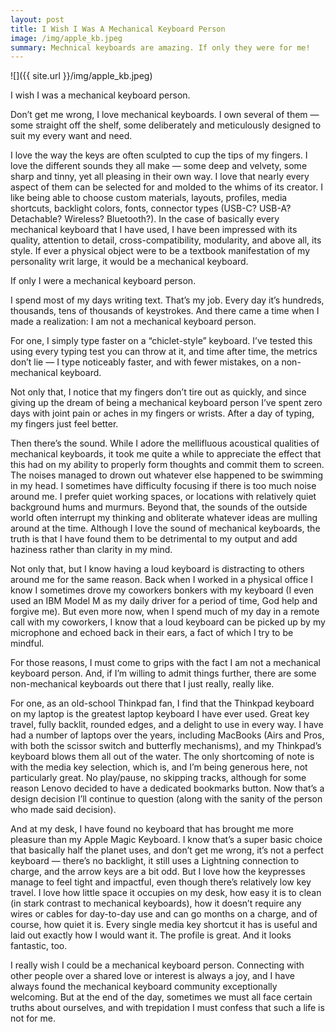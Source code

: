 ```yaml
---
layout: post
title: I Wish I Was A Mechanical Keyboard Person
image: /img/apple_kb.jpeg
summary: Mechnical keyboards are amazing. If only they were for me! 
---
```


![]({{ site.url }}/img/apple_kb.jpeg)

I wish I was a mechanical keyboard person.

Don’t get me wrong, I love mechanical keyboards. I own several of them — some straight off the shelf, some deliberately and meticulously designed to suit my every want and need.

I love the way the keys are often sculpted to cup the tips of my fingers. I love the different sounds they all make — some deep and velvety, some sharp and tinny, yet all pleasing in their own way. I love that nearly every aspect of them can be selected for and molded to the whims of its creator. I like being able to choose custom materials, layouts, profiles, media shortcuts, backlight colors, fonts, connector types (USB-C? USB-A? Detachable? Wireless? Bluetooth?). In the case of basically every mechanical keyboard that I have used, I have been impressed with its quality, attention to detail, cross-compatibility, modularity, and above all, its style. If ever a physical object were to be a textbook manifestation of my personality writ large, it would be a mechanical keyboard.

If only I were a mechanical keyboard person.

I spend most of my days writing text. That’s my job. Every day it’s hundreds, thousands, tens of thousands of keystrokes. And there came a time when I made a realization: I am not a mechanical keyboard person.

For one, I simply type faster on a “chiclet-style” keyboard. I’ve tested this using every typing test you can throw at it, and time after time, the metrics don’t lie — I type noticeably faster, and with fewer mistakes, on a non-mechanical keyboard.

Not only that, I notice that my fingers don’t tire out as quickly, and since giving up the dream of being a mechanical keyboard person I’ve spent zero days with joint pain or aches in my fingers or wrists. After a day of typing, my fingers just feel better.

Then there’s the sound. While I adore the mellifluous acoustical qualities of mechanical keyboards, it took me quite a while to appreciate the effect that this had on my ability to properly form thoughts and commit them to screen. The noises managed to drown out whatever else happened to be swimming in my head. I sometimes have difficulty focusing if there is too much noise around me. I prefer quiet working spaces, or locations with relatively quiet background hums and murmurs. Beyond that, the sounds of the outside world often interrupt my thinking and obliterate whatever ideas are mulling around at the time. Although I love the sound of mechanical keyboards, the truth is that I have found them to be detrimental to my output and add haziness rather than clarity in my mind.

Not only that, but I know having a loud keyboard is distracting to others around me for the same reason. Back when I worked in a physical office I know I sometimes drove my coworkers bonkers with my keyboard (I even used an IBM Model M as my daily driver for a period of time, God help and forgive me). But even more now, when I spend much of my day in a remote call with my coworkers, I know that a loud keyboard can be picked up by my microphone and echoed back in their ears, a fact of which I try to be mindful.

For those reasons, I must come to grips with the fact I am not a mechanical keyboard person. And, if I’m willing to admit things further, there are some non-mechanical keyboards out there that I just really, really like.

For one, as an old-school Thinkpad fan, I find that the Thinkpad keyboard on my laptop is the greatest laptop keyboard I have ever used. Great key travel, fully backlit, rounded edges, and a delight to use in every way. I have had a number of laptops over the years, including MacBooks (Airs and Pros, with both the scissor switch and butterfly mechanisms), and my Thinkpad’s keyboard blows them all out of the water. The only shortcoming of note is with the media key selection, which is, and I’m being generous here, not particularly great. No play/pause, no skipping tracks, although for some reason Lenovo decided to have a dedicated bookmarks button. Now that’s a design decision I’ll continue to question (along with the sanity of the person who made said decision).

And at my desk, I have found no keyboard that has brought me more pleasure than my Apple Magic Keyboard. I know that’s a super basic choice that basically half the planet uses, and don’t get me wrong, it’s not a perfect keyboard — there’s no backlight, it still uses a Lightning connection to charge, and the arrow keys are a bit odd. But I love how the keypresses manage to feel tight and impactful, even though there’s relatively low key travel. I love how little space it occupies on my desk, how easy it is to clean (in stark contrast to mechanical keyboards), how it doesn’t require any wires or cables for day-to-day use and can go months on a charge, and of course, how quiet it is. Every single media key shortcut it has is useful and laid out exactly how I would want it. The profile is great. And it looks fantastic, too.

I really wish I could be a mechanical keyboard person. Connecting with other people over a shared love or interest is always a joy, and I have always found the mechanical keyboard community exceptionally welcoming. But at the end of the day, sometimes we must all face certain truths about ourselves, and with trepidation I must confess that such a life is not for me.
